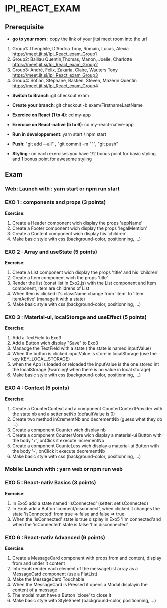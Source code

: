 # IPI_REACT_EXAM


## Prerequisite

  * **go to your room** : copy the link of your jitsi meet room into the url
  1. Group1: Théophile, D'Andria Tony, Romain, Lucas, Alexia https://meet.jit.si/Ipi_React_exam_Group1
  2. Group2: Baillau Quentin,Thomas, Manon, Joelle, Charlotte https://meet.jit.si/Ipi_React_exam_Group2
  3. Group3: André, Felix, Zakaria, Claire, Wauters Tony https://meet.jit.si/Ipi_React_exam_Group3
  4. Group4: Sofian, Stéphane, Bastien, Steven, Mazerin Quentin https://meet.jit.si/Ipi_React_exam_Group4

  * **Switch to Branch** :git checkout exam
  
  * **Create your branch**: git checkout -b exam/FirstnameLastName
  
 * **Exercice on React (1 to 4)**: cd my-app
  
  * **Exercice on React-native (5 to 6)**: cd my-react-native-app

 * **Run in developpement**: yarn start / npm start
 
 * **Push**: "git add --all" , "git commit -m "<my message>"", "git push"
 
 * **Styling** : on each exercises you have 1/2 bonus point for basic styling and 1 bonus point for awesome styling
 
## Exam

### Web: Launch with : yarn start or npm run start

### EXO 1 : components and props (3 points)

**Exercise**:

1. Create a Header component wich display the props 'appName'
2. Create a Footer component wich display the props 'legalMention'
3. Create a Content component wich display his 'children'
4. Make basic style with css (background-color, positionning, ...)

### EXO 2 : Array and useState (5 points)

**Exercise**:

1. Create a List component wich display the props 'title' and his 'children'
2. Create a Item component wich the props 'title'
3. Render the list (const list in Exo2.js) with the List component and Item component, Item are childrens of List 
4. When Item is clicked it's className change from 'item' to 'item itemActive' (manage it with a state)
5. Make basic style with css (background-color, positionning, ...)

### EXO 3 : Material-ui, localStorage and useEffect (5 points)

**Exercise**:

1. Add a TextField to Exo3
2. Add a Button wich display "Save" to Exo3
3. Manadge the TextField with a state ( the state is named inputValue)
4. When the button is clicked inputValue is store in localStorage (use the key KEY_LOCAL_STORAGE)
5. when the App is loaded or reloaded the inputValue is the one stored int the localStorage (!warning! when there is no value in local storage)
6. Make basic style with css (background-color, positionning, ...)


### EXO 4 : Context (5 points)

**Exercise**:

1. Create a CounterContext and a component CounterContextProvider with the state nb and a setter setNb (defaultValue is 0)
2. Create two method inCrementNb and decrementNb (guess what they do ...)
3. Create a component Counter wich display nb
4. Create a component CounterMore wich display a material-ui Button with the body '+', onClick it execute incrementNb 
5. Create a component CounteLess wich display a material-ui Button with the body '-', onClick it execute decrementNb 
6. Make basic style with css (background-color, positionning, ...)

### Mobile: Launch with : yarn web or npm run web

### EXO 5 : React-nativ Basics (3 points)

**Exercise**:

1. In Exo5 add a state named 'isConnected' (setter: setIsConnected)
2. In Exo5 add a Button 'connect/disconnect', when clicked it changes the state 'isConnected' from true => false and false => true
3. When the 'isConnected' state is true display in Exo5 'I'm connected'and when the 'isConnected' state is false 'I'm disconnected'


### EXO 6 : React-nativ Advanced (6 points)

**Exercise**:

1. Create a MessageCard component with props from and content, display from and under it content
1. Into Exo6 render each element of the messageList array as a MessageCard component (use a FlatList)
2. Make the MessageCard Touchable
3. When the MessageCard is Pressed it opens a Modal displayin the content of a message
4. The modal must have a Button 'close' to close it 
6. Make basic style with StyleSheet (background-color, positionning, ...)

 
